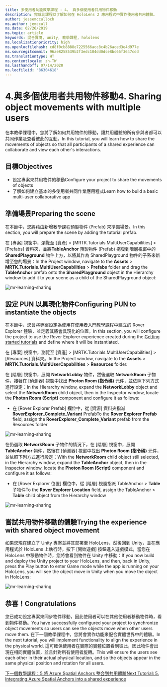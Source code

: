 ```yaml
---
title: 多使用者功能教學課程 - 4。 與多個使用者共用物件移動
description: 完成此課程以了解如何在 HoloLens 2 應用程式中實作使用者共用體驗。
author: jessemcculloch
ms.author: jemccull
ms.date: 02/26/2019
ms.topic: article
keywords: 混合實境, unity, 教學課程, hololens
ms.localizationpriority: high
ms.openlocfilehash: cd8f0cb8888e7225566acc8c4b26aced3e4d977e
ms.sourcegitcommit: 96ae8258539b2f3edc104dd0dce8bc66f3647cdd
ms.translationtype: HT
ms.contentlocale: zh-TW
ms.lasthandoff: 07/14/2020
ms.locfileid: "86304618"
---
```

# <a name="4-sharing-object-movements-with-multiple-users"></a><span data-ttu-id="34850-105">4.與多個使用者共用物件移動</span><span class="sxs-lookup"><span data-stu-id="34850-105">4. Sharing object movements with multiple users</span></span>

<span data-ttu-id="34850-106">在本教學課程中，您將了解如何共用物件的移動，讓共用體驗的所有參與者都可以共同作業及查看彼此的互動。</span><span class="sxs-lookup"><span data-stu-id="34850-106">In this tutorial, you will learn how to share the movements of objects so that all participants of a shared experience can collaborate and view each other's interactions.</span></span>

## <a name="objectives"></a><span data-ttu-id="34850-107">目標</span><span class="sxs-lookup"><span data-stu-id="34850-107">Objectives</span></span>

* <span data-ttu-id="34850-108">設定專案來共用物件的移動</span><span class="sxs-lookup"><span data-stu-id="34850-108">Configure your project to share the movements of objects</span></span>
* <span data-ttu-id="34850-109">了解如何建立基本的多使用者共同作業應用程式</span><span class="sxs-lookup"><span data-stu-id="34850-109">Learn how to build a basic multi-user collaborative app</span></span>

## <a name="preparing-the-scene"></a><span data-ttu-id="34850-110">準備場景</span><span class="sxs-lookup"><span data-stu-id="34850-110">Preparing the scene</span></span>

<span data-ttu-id="34850-111">在本節中，您將藉由新增教學課程預製物件 (Prefab) 來準備場景。</span><span class="sxs-lookup"><span data-stu-id="34850-111">In this section, you will prepare the scene by adding the tutorial prefab.</span></span>

<span data-ttu-id="34850-112">在 [專案] 視窗中，瀏覽至 [資產] > [MRTK.Tutorials.MultiUserCapabilities] > [Prefabs] 資料夾，並將**TableAnchor** 預製物件 (Prefab) 拖曳到階層視窗中的 **SharedPlayground** 物件上方，以將其作為 SharedPlayground 物件的子系來新增至您的場景：</span><span class="sxs-lookup"><span data-stu-id="34850-112">In the Project window, navigate to the **Assets** > **MRTK.Tutorials.MultiUserCapabilities** > **Prefabs** folder and drag the **TableAnchor** prefab onto the **SharedPlayground** object in the Hierarchy window to add it to your scene as a child of the SharedPlayground object:</span></span>

![mr-learning-sharing](images/mr-learning-sharing/sharing-04-section1-step1-1.png)

## <a name="configuring-pun-to-instantiate-the-objects"></a><span data-ttu-id="34850-114">設定 PUN 以具現化物件</span><span class="sxs-lookup"><span data-stu-id="34850-114">Configuring PUN to instantiate the objects</span></span>

<span data-ttu-id="34850-115">在本節中，您會將專案設定為使用在[使用者入門教學課程](mr-learning-base-01.md)中建立的 Rover Explorer 體驗，並定義其將會具現化的位置。</span><span class="sxs-lookup"><span data-stu-id="34850-115">In this section, you will configure the project to use the Rover Explorer experience created during the [Getting started tutorials](mr-learning-base-01.md) and define where it will be instantiated.</span></span>

<span data-ttu-id="34850-116">在 [專案] 視窗中，瀏覽至 [資產] > [MRTK.Tutorials.MultiUserCapabilities] > [Resources] 資料夾。</span><span class="sxs-lookup"><span data-stu-id="34850-116">In the Project window, navigate to the **Assets** > **MRTK.Tutorials.MultiUserCapabilities** > **Resources** folder.</span></span>

<span data-ttu-id="34850-117">在 [階層] 視窗中，展開 **NetworkLobby** 物件，然後選取 **NetworkRoom** 子物件，接著在 [偵測器] 視窗中找出 **Photon Room (指令碼)** 元件，並依照下列方式進行設定：</span><span class="sxs-lookup"><span data-stu-id="34850-117">In the Hierarchy window, expand the **NetworkLobby** object and select the **NetworkRoom** child object, then in the Inspector window, locate the **Photon Room (Script)** component and configure it as follows:</span></span>

* <span data-ttu-id="34850-118">在 [Rover Explorer Prefab] 欄位中，從 [資源] 資料夾指派 **RoverExplorer_Complete_Variant** Prefab</span><span class="sxs-lookup"><span data-stu-id="34850-118">To the **Rover Explorer Prefab** field, assign the **RoverExplorer_Complete_Variant** prefab from the Resources folder</span></span>

![mr-learning-sharing](images/mr-learning-sharing/sharing-04-section2-step1-1.png)

<span data-ttu-id="34850-120">在仍選取 **NetworkRoom** 子物件的情況下，在 [階層] 視窗中，展開 **TableAnchor** 物件，然後在 [偵測器] 視窗中找出 **Photon Room (指令碼)** 元件，並依照下列方式進行設定：</span><span class="sxs-lookup"><span data-stu-id="34850-120">With the **NetworkRoom** child object still selected, in the Hierarchy window, expand the **TableAnchor** object, then in the Inspector window, locate the **Photon Room (Script)** component and configure it as follows:</span></span>

* <span data-ttu-id="34850-121">在 [Rover Explorer 位置] 欄位中，從 [階層] 視窗指派 TableAnchor > **Table** 子物件</span><span class="sxs-lookup"><span data-stu-id="34850-121">To the **Rover Explorer Location** field, assign the TableAnchor > **Table** child object from the Hierarchy window</span></span>

![mr-learning-sharing](images/mr-learning-sharing/sharing-04-section2-step1-2.png)

## <a name="trying-the-experience-with-shared-object-movement"></a><span data-ttu-id="34850-123">嘗試共用物件移動的體驗</span><span class="sxs-lookup"><span data-stu-id="34850-123">Trying the experience with shared object movement</span></span>

<span data-ttu-id="34850-124">如果您現在建立了 Unity 專案並將其部署至 HoloLens，然後回到 Unity，並在應用程式於 HoloLens 上執行時，按下 [開始遊戲] 按鈕進入遊戲模式，當您在 HoloLens 中移動物件時，您將會看到物件在 Unity 中移動：</span><span class="sxs-lookup"><span data-stu-id="34850-124">If you now build and deploy the Unity project to your HoloLens, and then, back in Unity, press the Play button to enter Game mode while the app is running on your HoloLens, you will see the object move in Unity when you move the object in HoloLens:</span></span>

![mr-learning-sharing](images/mr-learning-sharing/sharing-04-section3-step1-1.gif)

## <a name="congratulations"></a><span data-ttu-id="34850-126">恭喜！</span><span class="sxs-lookup"><span data-stu-id="34850-126">Congratulations</span></span>

<span data-ttu-id="34850-127">您已成功設定專案來同步物件移動，因此使用者可以在其他使用者移動物件時，看到物件移動。</span><span class="sxs-lookup"><span data-stu-id="34850-127">You have successfully configured your project to synchronize object movements so users can see the objects move when other users move them.</span></span> <span data-ttu-id="34850-128">在下一個教學課程中，您將會實作功能來配合實體世界中的體驗。</span><span class="sxs-lookup"><span data-stu-id="34850-128">In the next tutorial, you will implement functionality to align the experience in the physical world.</span></span> <span data-ttu-id="34850-129">這可確保使用者在實際的實體位置看到彼此，因此物件會出現在相同實體位置，並且針對所有使用者旋轉。</span><span class="sxs-lookup"><span data-stu-id="34850-129">This will ensure the users see each other in their actual physical location, and so the objects appear in the same physical position and rotation for all users.</span></span>

[<span data-ttu-id="34850-130">下一個教學課程：5.將 Azure Spatial Anchors 整合到共用體驗</span><span class="sxs-lookup"><span data-stu-id="34850-130">Next Tutorial: 5. Integrating Azure Spatial Anchors into a shared experience</span></span>](mr-learning-sharing-05.md)
